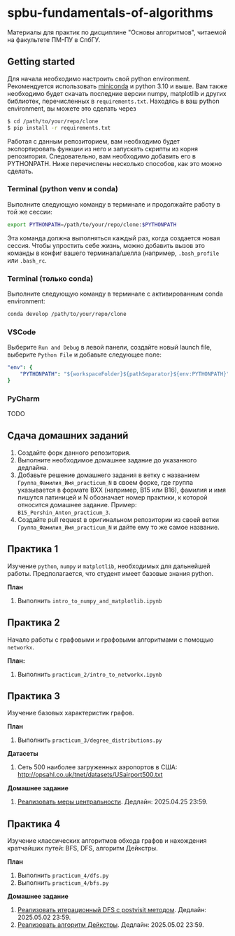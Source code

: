 # spbu-fundamentals-of-algorithms

Материалы для практик по дисциплине "Основы алгоритмов", читаемой на факультете ПМ-ПУ в СпбГУ.

## Getting started

Для начала необходимо настроить свой python environment. Рекомендуется использовать [miniconda](https://docs.anaconda.com/miniconda) и python 3.10 и выше. Вам также необходимо будет скачать последние версии numpy, matplotlib и других библиотек, перечисленных в `requirements.txt`. Находясь в ваш python environment, вы можете это сделать через
```bash
$ cd /path/to/your/repo/clone
$ pip install -r requirements.txt
```

Работая с данным репозиторием, вам необходимо будет экспортировать функции из него и запускать скрипты из корня репозитория. Следовательно, вам необходимо добавить его в PYTHONPATH. Ниже перечислены несколько способов, как это можно сделать.

### Terminal (python venv и conda)

Выполните следующую команду в терминале и продолжайте работу в той же сессии:
```bash
export PYTHONPATH=/path/to/your/repo/clone:$PYTHONPATH
```
Эта команда должна выполняться каждый раз, когда создается новая сессия. Чтобы упростить себе жизнь, можно добавить вызов это команды в конфиг вашего терминала/шелла (например, `.bash_profile` или `.bash_rc`.

### Terminal (только conda)

Выполните следующую команду в терминале с активированным conda environment:
```bash
conda develop /path/to/your/repo/clone
```

### VSCode

Выберите `Run and Debug` в левой панели, создайте новый launch file, выберите `Python File` и добавьте следующее поле:
```yaml
"env": {
    "PYTHONPATH": "${workspaceFolder}${pathSeparator}${env:PYTHONPATH}"
}
```

### PyCharm

TODO

## Сдача домашних заданий

1. Создайте форк данного репозитория.
2. Выполните необходимое домашнее задание до указанного дедлайна.
3. Добавьте решение домашнего задания в ветку с названием `Группа_Фамилия_Имя_practicum_N` в своем форке, где группа указывается в формате BXX (например, B15 или B16), фамилия и имя пишутся латиницей и N обозначает номер практики, к которой относится домашнее задание. Пример: `B15_Pershin_Anton_practicum_3`.
4. Создайте pull request в оригинальном репозитории из своей ветки `Группа_Фамилия_Имя_practicum_N` и дайте ему то же самое название.

## Практика 1

Изучение `python`, `numpy` и  `matplotlib`, необходимых для дальнейшей работы. Предполагается, что студент имеет базовые знания python.

**План**
1. Выполнить `intro_to_numpy_and_matplotlib.ipynb`

## Практика 2

Начало работы с графовыми и графовыми алгоритмами с помощью `networkx`.

**План:**
1. Выполнить `practicum_2/intro_to_networkx.ipynb`

## Практика 3

Изучение базовых характеристик графов.

**План**
1. Выполнить `practicum_3/degree_distributions.py`

**Датасеты**
1. Сеть 500 наиболее загруженных аэропортов в США: http://opsahl.co.uk/tnet/datasets/USairport500.txt 

**Домашнее задание**
1. [Реализовать меры центральности](practicum_3/homework/README.md). Дедлайн: 2025.04.25 23:59.

## Практика 4

Изучение классических алгоритмов обхода графов и нахождения кратчайших путей: BFS, DFS, алгоритм Дейкстры.

**План**
1. Выполнить `practicum_4/dfs.py`
2. Выполнить `practicum_4/bfs.py`

**Домашнее задание**
1. [Реализовать итерационный DFS с postvisit методом](practicum_4/homework/README.md). Дедлайн: 2025.05.02 23:59.
2. [Реализовать алгоритм Дейкстры](practicum_4/homework/README.md). Дедлайн: 2025.05.02 23:59.
